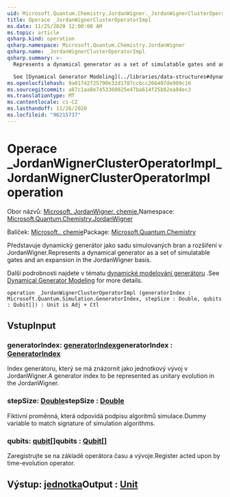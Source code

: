 ```yaml
---
uid: Microsoft.Quantum.Chemistry.JordanWigner._JordanWignerClusterOperatorImpl
title: Operace _JordanWignerClusterOperatorImpl
ms.date: 11/25/2020 12:00:00 AM
ms.topic: article
qsharp.kind: operation
qsharp.namespace: Microsoft.Quantum.Chemistry.JordanWigner
qsharp.name: _JordanWignerClusterOperatorImpl
qsharp.summary: >-
  Represents a dynamical generator as a set of simulatable gates and an expansion in the JordanWigner basis.

  See [Dynamical Generator Modeling](../libraries/data-structures#dynamical-generator-modeling) for more details.
ms.openlocfilehash: 9a01742f25790e32d1787cc6cc266407de909c16
ms.sourcegitcommit: a87c1aa8e7453360025e47ba614f25b02ea84ec3
ms.translationtype: MT
ms.contentlocale: cs-CZ
ms.lasthandoff: 11/26/2020
ms.locfileid: "96215737"
---
```

# <a name="_jordanwignerclusteroperatorimpl-operation"></a><span data-ttu-id="f3e96-102">Operace _JordanWignerClusterOperatorImpl</span><span class="sxs-lookup"><span data-stu-id="f3e96-102">_JordanWignerClusterOperatorImpl operation</span></span>

<span data-ttu-id="f3e96-103">Obor názvů: [Microsoft. JordanWigner. chemie.](xref:Microsoft.Quantum.Chemistry.JordanWigner)</span><span class="sxs-lookup"><span data-stu-id="f3e96-103">Namespace: [Microsoft.Quantum.Chemistry.JordanWigner](xref:Microsoft.Quantum.Chemistry.JordanWigner)</span></span>

<span data-ttu-id="f3e96-104">Balíček: [Microsoft.. chemie](https://nuget.org/packages/Microsoft.Quantum.Chemistry)</span><span class="sxs-lookup"><span data-stu-id="f3e96-104">Package: [Microsoft.Quantum.Chemistry](https://nuget.org/packages/Microsoft.Quantum.Chemistry)</span></span>


<span data-ttu-id="f3e96-105">Představuje dynamický generátor jako sadu simulovaných bran a rozšíření v JordanWigner.</span><span class="sxs-lookup"><span data-stu-id="f3e96-105">Represents a dynamical generator as a set of simulatable gates and an expansion in the JordanWigner basis.</span></span>

<span data-ttu-id="f3e96-106">Další podrobnosti najdete v tématu [dynamické modelování generátoru](../libraries/data-structures#dynamical-generator-modeling) .</span><span class="sxs-lookup"><span data-stu-id="f3e96-106">See [Dynamical Generator Modeling](../libraries/data-structures#dynamical-generator-modeling) for more details.</span></span>

```qsharp
operation _JordanWignerClusterOperatorImpl (generatorIndex : Microsoft.Quantum.Simulation.GeneratorIndex, stepSize : Double, qubits : Qubit[]) : Unit is Adj + Ctl
```


## <a name="input"></a><span data-ttu-id="f3e96-107">Vstup</span><span class="sxs-lookup"><span data-stu-id="f3e96-107">Input</span></span>

### <a name="generatorindex--generatorindex"></a><span data-ttu-id="f3e96-108">generatorIndex: [generatorIndex](xref:Microsoft.Quantum.Simulation.GeneratorIndex)</span><span class="sxs-lookup"><span data-stu-id="f3e96-108">generatorIndex : [GeneratorIndex](xref:Microsoft.Quantum.Simulation.GeneratorIndex)</span></span>

<span data-ttu-id="f3e96-109">Index generátoru, který se má znázornit jako jednotkový vývoj v JordanWigner.</span><span class="sxs-lookup"><span data-stu-id="f3e96-109">A generator index to be represented as unitary evolution in the JordanWigner.</span></span>


### <a name="stepsize--double"></a><span data-ttu-id="f3e96-110">stepSize: [Double](xref:microsoft.quantum.lang-ref.double)</span><span class="sxs-lookup"><span data-stu-id="f3e96-110">stepSize : [Double](xref:microsoft.quantum.lang-ref.double)</span></span>

<span data-ttu-id="f3e96-111">Fiktivní proměnná, která odpovídá podpisu algoritmů simulace.</span><span class="sxs-lookup"><span data-stu-id="f3e96-111">Dummy variable to match signature of simulation algorithms.</span></span>


### <a name="qubits--qubit"></a><span data-ttu-id="f3e96-112">qubits: [qubit](xref:microsoft.quantum.lang-ref.qubit)[]</span><span class="sxs-lookup"><span data-stu-id="f3e96-112">qubits : [Qubit](xref:microsoft.quantum.lang-ref.qubit)[]</span></span>

<span data-ttu-id="f3e96-113">Zaregistrujte se na základě operátora času a vývoje.</span><span class="sxs-lookup"><span data-stu-id="f3e96-113">Register acted upon by time-evolution operator.</span></span>



## <a name="output--unit"></a><span data-ttu-id="f3e96-114">Výstup: [jednotka](xref:microsoft.quantum.lang-ref.unit)</span><span class="sxs-lookup"><span data-stu-id="f3e96-114">Output : [Unit](xref:microsoft.quantum.lang-ref.unit)</span></span>

